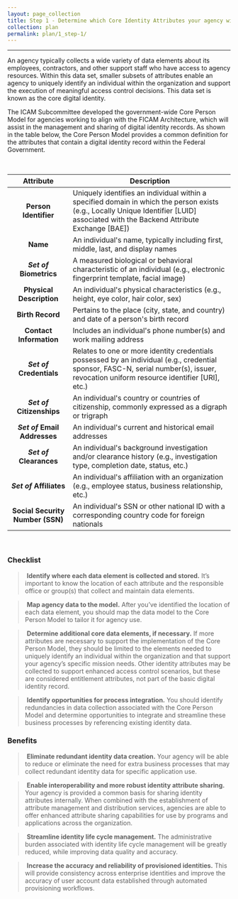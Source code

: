 ```yaml
---
layout: page_collection
title: Step 1 - Determine which Core Identity Attributes your agency will collect
collection: plan
permalink: plan/1_step-1/
---
```

<script>
$(function() {
  $( "#accordion" ).accordion({
    heightStyle: "content",
    collapsible: "true",
    active: "false"
  });
});
</script>

<script src="https://use.fontawesome.com/e20c671b68.js"></script>
-----------------------------------------------------

An agency typically collects a wide variety of data elements about its employees, contractors, and other support staff who have access to agency resources. Within this data set, smaller subsets of attributes enable an agency to uniquely identify an individual within the organization and support the execution of meaningful access control decisions. This data set is known as the core digital identity. 

The ICAM Subcommittee developed the government-wide Core Person Model for agencies working to align with the FICAM Architecture, which will assist in the management and sharing of digital identity records.  As shown in the table below, the Core Person Model provides a common definition for the attributes that contain a digital identity record within the Federal Government. 

<br>

| <center> Attribute </center> | <center> Description </center> |
| :---------------------------:|--------------------------------|
| **Person Identifier** | Uniquely identifies an individual within a specified domain in which the person exists (e.g., Locally Unique Identifier [LUID] associated with the Backend Attribute Exchange [BAE]) |
| **Name** | An individual's name, typically including first, middle, last, and display names |
| **_Set of_ Biometrics** | A measured biological or behavioral characteristic of an individual (e.g., electronic fingerprint template, facial image) |
| **Physical Description** | An individual's physical characteristics (e.g., height, eye color, hair color, sex) |
| **Birth Record** | Pertains to the place (city, state, and country) and date of a person's birth record |
| **Contact Information** | Includes an individual's phone number(s) and work mailing address |
| **_Set of_ Credentials** | Relates to one or more identity credentials possessed by an individual (e.g., credential sponsor, FASC-N, serial number(s), issuer, revocation uniform resource identifier [URI], etc.) |
| **_Set of_ Citizenships** | An individual's country or countries of citizenship, commonly expressed as a digraph or trigraph |
| **_Set of_ Email Addresses** | An individual's current and historical email addresses |
| **_Set of_ Clearances** | An individual's background investigation and/or clearance history (e.g., investigation type, completion date, status, etc.)|
| **_Set of_ Affiliates** | An individual's affiliation with an organization (e.g., employee status, business relationship, etc.)|
| **Social Security Number (SSN)** | An individual's SSN or other national ID with a corresponding country code for foreign nationals |

<br>

### Checklist

> <i class="fa fa-check-square-o"></i> &nbsp;**Identify where each data element is collected and stored.** It’s important to know the location of each attribute and the responsible office or group(s) that collect and maintain data elements. 

> <i class="fa fa-check-square-o"></i> &nbsp;**Map agency data to the model.** After you’ve identified the location of each data element, you should map the data model to the Core Person Model to tailor it for agency use. 

> <i class="fa fa-check-square-o"></i> &nbsp;**Determine additional core data elements, if necessary.** If  more attributes are necessary to support the implementation of the Core Person Model, they should be limited to the elements needed to uniquely identify an individual within the organization and that support your agency’s specific mission needs. Other identity attributes may be collected to support enhanced access control scenarios, but these are considered entitlement attributes, not part of the basic digital identity record. 

> <i class="fa fa-check-square-o"></i> &nbsp;**Identify opportunities for process integration.** You should identify redundancies in data collection associated with the Core Person Model and determine opportunities to integrate and streamline these business processes by referencing existing identity data. 


### Benefits

> <i class="fa fa-thumbs-o-up" aria-hidden="true"></i> &nbsp;**Eliminate redundant identity data creation.** Your agency will be able to reduce or eliminate the need for extra business processes that may collect redundant identity data for specific application use. 

> <i class="fa fa-thumbs-o-up" aria-hidden="true"></i> &nbsp;**Enable interoperability and more robust identity attribute sharing.** Your agency is provided a common basis for sharing identity attributes internally. When combined with the establishment of attribute management and distribution services, agencies are able to offer enhanced attribute sharing capabilities for use by programs and applications across the organization. 

> <i class="fa fa-thumbs-o-up" aria-hidden="true"></i> &nbsp;**Streamline identity life cycle management.** The administrative burden associated with identity life cycle management will be greatly reduced, while improving data quality and accuracy. 

> <i class="fa fa-thumbs-o-up" aria-hidden="true"></i> &nbsp;**Increase the accuracy and reliability of provisioned identities.** This will provide consistency across enterprise identities and improve the accuracy of user account data established through automated provisioning workflows.























